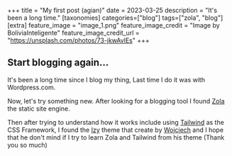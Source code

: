 +++
title = "My first post (agian)"
date = 2023-03-25
description = "It's been a long time."
[taxonomies]
categories=["blog"]
tags=["zola", "blog"]
[extra]
feature_image = "image_1.png"
feature_image_credit = "Image by BoliviaInteligente"
feature_image_credit_url = "https://unsplash.com/photos/73-jkwAvlEs"
+++

## Start blogging again...

It's been a long time since I blog my thing, Last time I do it was with Wordpress.com.

Now, let's try something new. After looking for a blogging tool I found [Zola](https://www.getzola.org/) the static site engine.

Then after trying to understand how it works include using [Tailwind](https://tailwindcss.com/) as the CSS Framework, I found the [Izy](https://github.com/VV0JC13CH/izy-zola) theme that create by [Wojciech](https://github.com/VV0JC13CH) and I hope that he don't mind if I try to learn Zola and Tailwind from his theme (Thank you so much)
